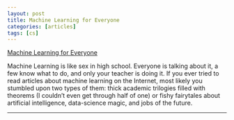 ```yaml
---
layout: post
title: Machine Learning for Everyone
categories: [articles]
tags: [cs]
---
```


<!--more-->

[Machine Learning for Everyone](https://vas3k.com/blog/machine_learning/)

Machine Learning is like sex in high school. Everyone is talking about it, a few know what to do, and only your teacher is doing it. If you ever tried to read articles about machine learning on the Internet, most likely you stumbled upon two types of them: thick academic trilogies filled with theorems (I couldn’t even get through half of one) or fishy fairytales about artificial intelligence, data-science magic, and jobs of the future.

---